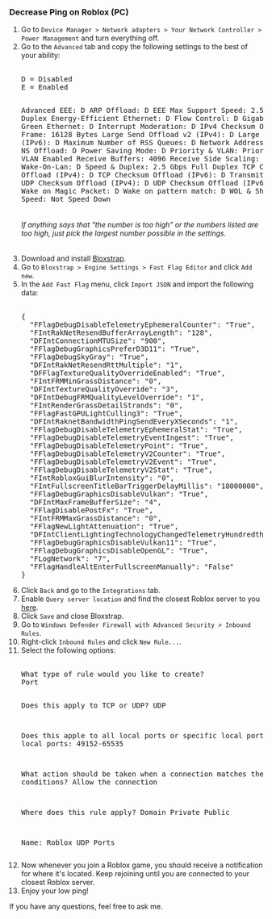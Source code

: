 <h3>Decrease Ping on Roblox (PC)</h3>

<ol>
<li>Go to <code>Device Manager > Network adapters > Your Network Controller > Power Management</code> and turn everything off.</li>
<li>Go to the <code>Advanced</code> tab and copy the following settings to the best of your ability:</li>
<br>
<pre>
D = Disabled
E = Enabled

Advanced EEE: D
ARP Offload: D
EEE Max Support Speed: 2.5Gbps Full Duplex
Energy-Efficient Ethernet: D
Flow Control: D
Gigabit Lite: D
Green Ethernet: D
Interrupt Moderation: D
IPv4 Checksum Offload: D
Jumbo Frame: 16128 Bytes
Large Send Offload v2 (IPv4): D
Large Send Offload v2 (IPv6): D
Maximum Number of RSS Queues: D
Network Address: Not Present
NS Offload: D
Power Saving Mode: D
Priority & VLAN: Priority & VLAN Enabled
Receive Buffers: 4096
Receive Side Scaling: D
Shutdown Wake-On-Lan: D
Speed & Duplex: 2.5 Gbps Full Duplex
TCP Checksum Offload (IPv4): D
TCP Checksum Offload (IPv6): D
Transmit Buffers: 4096
UDP Checksum Offload (IPv4): D
UDP Checksum Offload (IPv6): D
VLAN ID: 0
Wake on Magic Packet: D
Wake on pattern match: D
WOL & Shutdown Link Speed: Not Speed Down
</pre>
<h6>If anything says that "the number is too high" or the numbers listed are too high, just pick the largest number possible in the settings.</h6>

<li>Download and install <a href="https://bloxstraplabs.com/">Bloxstrap</a>.</li>
<li>Go to <code>Bloxstrap > Engine Settings > Fast Flag Editor</code> and click <code>Add new</code>.</li>
<li>In the <code>Add Fast Flag</code> menu, click <code>Import JSON</code> and import the following data:</li>
<br>
<pre>
{
  "FFlagDebugDisableTelemetryEphemeralCounter": "True",
  "FIntRakNetResendBufferArrayLength": "128",
  "DFIntConnectionMTUSize": "900",
  "FFlagDebugGraphicsPreferD3D11": "True",
  "FFlagDebugSkyGray": "True",
  "DFIntRakNetResendRttMultiple": "1",
  "DFFlagTextureQualityOverrideEnabled": "True",
  "FIntFRMMinGrassDistance": "0",
  "DFIntTextureQualityOverride": "3",
  "DFIntDebugFRMQualityLevelOverride": "1",
  "FIntRenderGrassDetailStrands": "0",
  "FFlagFastGPULightCulling3": "True",
  "DFIntRaknetBandwidthPingSendEveryXSeconds": "1",
  "FFlagDebugDisableTelemetryEphemeralStat": "True",
  "FFlagDebugDisableTelemetryEventIngest": "True",
  "FFlagDebugDisableTelemetryPoint": "True",
  "FFlagDebugDisableTelemetryV2Counter": "True",
  "FFlagDebugDisableTelemetryV2Event": "True",
  "FFlagDebugDisableTelemetryV2Stat": "True",
  "FIntRobloxGuiBlurIntensity": "0",
  "FIntFullscreenTitleBarTriggerDelayMillis": "18000000",
  "FFlagDebugGraphicsDisableVulkan": "True",
  "DFIntMaxFrameBufferSize": "4",
  "FFlagDisablePostFx": "True",
  "FIntFRMMaxGrassDistance": "0",
  "FFlagNewLightAttenuation": "True",
  "DFIntClientLightingTechnologyChangedTelemetryHundredthsPercent": "0",
  "FFlagDebugGraphicsDisableVulkan11": "True",
  "FFlagDebugGraphicsDisableOpenGL": "True",
  "FLogNetwork": "7",
  "FFlagHandleAltEnterFullscreenManually": "False"
}
</pre>
<li>Click <code>Back</code> and go to the <code>Integrations</code> tab.</li>
<li>Enable <code>Query server location</code> and find the closest Roblox server to you <a href="https://devforum.roblox.com/t/roblox-server-region-a-list-of-roblox-ip-ranges-and-its-location-so-you-dont-need-to-use-outdatedbrokenexpensive-apis/3094401">here</a>.</li>
<li>Click <code>Save</code> and close Bloxstrap.</li>
<li>Go to <code>Windows Defender Firewall with Advanced Security > Inbound Rules</code>.</li>
<li>Right-click <code>Inbound Rules</code> and click <code>New Rule...</code>.</li>
<li>Select the following options:</li>
<br>
<pre>
What type of rule would you like to create?
Port

Does this apply to TCP or UDP?
UDP

Does this apple to all local ports or specific local ports?
Specific local ports: 49152-65535

What action should be taken when a connection matches the specified conditions?
Allow the connection

Where does this rule apply?
Domain
Private
Public

Name:
Roblox UDP Ports
</pre>

<li>Now whenever you join a Roblox game, you should receive a notification for where it's located. Keep rejoining until you are connected to your closest Roblox server.</li>
<li>Enjoy your low ping!</li>
</ol>

<p>If you have any questions, feel free to ask me.</p>
